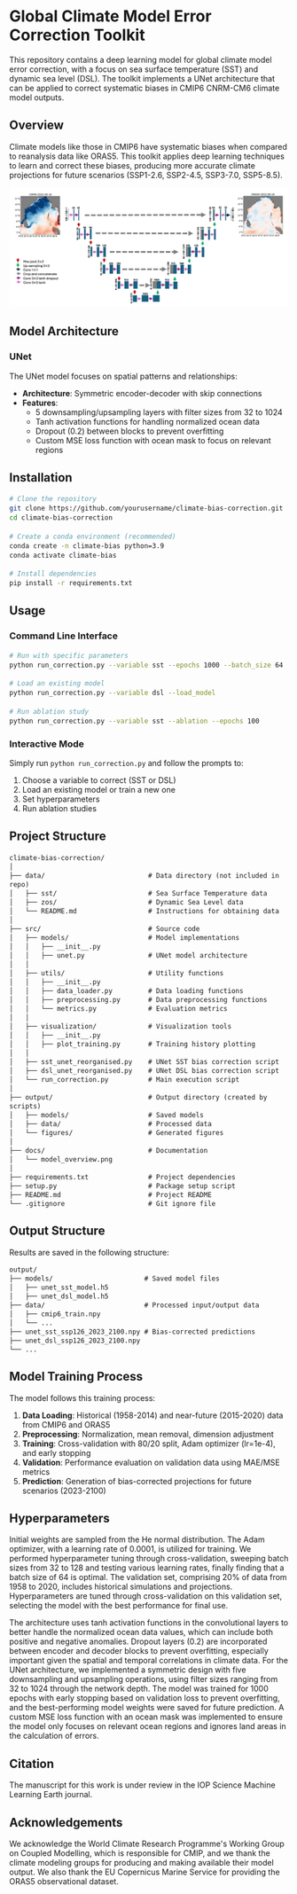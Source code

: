 # Global Climate Model Error Correction Toolkit

This repository contains a deep learning model for global climate model error correction, with a focus on sea surface temperature (SST) and dynamic sea level (DSL). The toolkit implements a UNet architecture that can be applied to correct systematic biases in CMIP6 CNRM-CM6 climate model outputs.

## Overview

Climate models like those in CMIP6 have systematic biases when compared to reanalysis data like ORAS5. This toolkit applies deep learning techniques to learn and correct these biases, producing more accurate climate projections for future scenarios (SSP1-2.6, SSP2-4.5, SSP3-7.0, SSP5-8.5).

![Model Overview](./docs/model_overview.png)

## Model Architecture

### UNet 

The UNet model focuses on spatial patterns and relationships:

- **Architecture**: Symmetric encoder-decoder with skip connections
- **Features**: 
  - 5 downsampling/upsampling layers with filter sizes from 32 to 1024
  - Tanh activation functions for handling normalized ocean data
  - Dropout (0.2) between blocks to prevent overfitting
  - Custom MSE loss function with ocean mask to focus on relevant regions

## Installation

```bash
# Clone the repository
git clone https://github.com/yourusername/climate-bias-correction.git
cd climate-bias-correction

# Create a conda environment (recommended)
conda create -n climate-bias python=3.9
conda activate climate-bias

# Install dependencies
pip install -r requirements.txt
```

## Usage

### Command Line Interface

```bash
# Run with specific parameters
python run_correction.py --variable sst --epochs 1000 --batch_size 64

# Load an existing model
python run_correction.py --variable dsl --load_model

# Run ablation study
python run_correction.py --variable sst --ablation --epochs 100
```

### Interactive Mode

Simply run `python run_correction.py` and follow the prompts to:
1. Choose a variable to correct (SST or DSL)
2. Load an existing model or train a new one
3. Set hyperparameters
4. Run ablation studies

## Project Structure

```
climate-bias-correction/
│
├── data/                          # Data directory (not included in repo)
│   ├── sst/                       # Sea Surface Temperature data
│   ├── zos/                       # Dynamic Sea Level data
│   └── README.md                  # Instructions for obtaining data
│
├── src/                           # Source code
│   ├── models/                    # Model implementations
│   │   ├── __init__.py
│   │   ├── unet.py                # UNet model architecture
│   │
│   ├── utils/                     # Utility functions
│   │   ├── __init__.py
│   │   ├── data_loader.py         # Data loading functions
│   │   ├── preprocessing.py       # Data preprocessing functions
│   │   └── metrics.py             # Evaluation metrics
│   │
│   ├── visualization/             # Visualization tools
│   │   ├── __init__.py
│   │   ├── plot_training.py       # Training history plotting
│   │
│   ├── sst_unet_reorganised.py    # UNet SST bias correction script
│   ├── dsl_unet_reorganised.py    # UNet DSL bias correction script
│   └── run_correction.py          # Main execution script
│
├── output/                        # Output directory (created by scripts)
│   ├── models/                    # Saved models
│   ├── data/                      # Processed data
│   └── figures/                   # Generated figures
│
├── docs/                          # Documentation
│   └── model_overview.png
│
├── requirements.txt               # Project dependencies
├── setup.py                       # Package setup script
├── README.md                      # Project README
└── .gitignore                     # Git ignore file
```

## Output Structure

Results are saved in the following structure:

```
output/
├── models/                       # Saved model files
│   ├── unet_sst_model.h5
│   ├── unet_dsl_model.h5
├── data/                         # Processed input/output data
│   ├── cmip6_train.npy
│   └── ...
├── unet_sst_ssp126_2023_2100.npy # Bias-corrected predictions
├── unet_dsl_ssp126_2023_2100.npy
└── ...
```

## Model Training Process

The model follows this training process:

1. **Data Loading**: Historical (1958-2014) and near-future (2015-2020) data from CMIP6 and ORAS5
2. **Preprocessing**: Normalization, mean removal, dimension adjustment
3. **Training**: Cross-validation with 80/20 split, Adam optimizer (lr=1e-4), and early stopping
4. **Validation**: Performance evaluation on validation data using MAE/MSE metrics
5. **Prediction**: Generation of bias-corrected projections for future scenarios (2023-2100)

## Hyperparameters

Initial weights are sampled from the He normal distribution. The Adam optimizer, with a learning rate of 0.0001, is utilized for training. We performed hyperparameter tuning through cross-validation, sweeping batch sizes from 32 to 128 and testing various learning rates, finally finding that a batch size of 64 is optimal. The validation set, comprising 20% of data from 1958 to 2020, includes historical simulations and projections. Hyperparameters are tuned through cross-validation on this validation set, selecting the model with the best performance for final use.

The architecture uses tanh activation functions in the convolutional layers to better handle the normalized ocean data values, which can include both positive and negative anomalies. Dropout layers (0.2) are incorporated between encoder and decoder blocks to prevent overfitting, especially important given the spatial and temporal correlations in climate data. For the UNet architecture, we implemented a symmetric design with five downsampling and upsampling operations, using filter sizes ranging from 32 to 1024 through the network depth. The model was trained for 1000 epochs with early stopping based on validation loss to prevent overfitting, and the best-performing model weights were saved for future prediction. A custom MSE loss function with an ocean mask was implemented to ensure the model only focuses on relevant ocean regions and ignores land areas in the calculation of errors.

## Citation

The manuscript for this work is under review in the IOP Science Machine Learning Earth journal.

## Acknowledgements

We acknowledge the World Climate Research Programme's Working Group on Coupled Modelling, which is responsible for CMIP, and we thank the climate modeling groups for producing and making available their model output. We also thank the EU Copernicus Marine Service for providing the ORAS5 observational dataset.